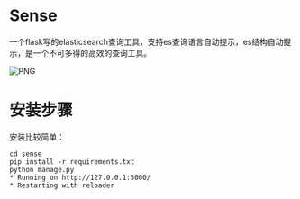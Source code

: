 Sense
=====

一个flask写的elasticsearch查询工具，支持es查询语言自动提示，es结构自动提示，是一个不可多得的高效的查询工具。

  ![PNG](https://raw.githubusercontent.com/lufeng4828/sense/master/sense.png)


安装步骤
===========
  
  安装比较简单：

    cd sense
    pip install -r requirements.txt
    python manage.py
    * Running on http://127.0.0.1:5000/
    * Restarting with reloader
